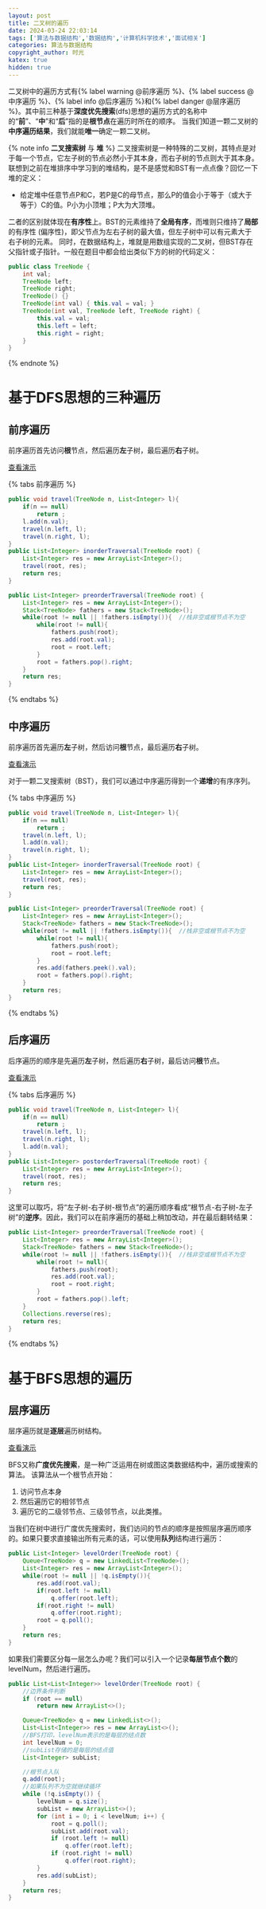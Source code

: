 ```yaml
---
layout: post
title: 二叉树的遍历
date: 2024-03-24 22:03:14
tags: ['算法与数据结构','数据结构','计算机科学技术','面试相关']
categories: 算法与数据结构
copyright_author: 时光
katex: true
hidden: true
---
```


二叉树中的遍历方式有{% label warning @前序遍历 %}、{% label success @中序遍历 %}、{% label info @后序遍历 %}和{% label danger @层序遍历 %}。其中前三种基于**深度优先搜索**(dfs)思想的遍历方式的名称中的“**前**”、“**中**”和“**后**”指的是**根节点**在遍历时所在的顺序。
当我们知道一颗二叉树的**中序遍历结果**，我们就能**唯一**确定一颗二叉树。

{% note info **二叉搜索树** 与 **堆** %}
二叉搜索树是一种特殊的二叉树，其特点是对于每一个节点，它左子树的节点必然小于其本身，而右子树的节点则大于其本身。
联想到之前在堆排序中学习到的堆结构，是不是感觉和BST有一点点像？回忆一下堆的定义：
- 给定堆中任意节点P和C，若P是C的母节点，那么P的值会小于等于（或大于等于）C的值。P小为小顶堆；P大为大顶堆。

二者的区别就体现在**有序性**上。BST的元素维持了**全局有序**，而堆则只维持了**局部**的有序性 (偏序性)，即父节点为左右子树的最大值，但左子树中可以有元素大于右子树的元素。
同时，在数据结构上，堆就是用数组实现的二叉树，但BST存在父指针或子指针。一般在题目中都会给出类似下方的树的代码定义：
```Java
public class TreeNode {
    int val;
    TreeNode left;
    TreeNode right;
    TreeNode() {}
    TreeNode(int val) { this.val = val; }
    TreeNode(int val, TreeNode left, TreeNode right) {
        this.val = val;
        this.left = left;
        this.right = right;
    }
}
```
{% endnote %}

# 基于DFS思想的三种遍历
## 前序遍历
前序遍历首先访问**根**节点，然后遍历**左**子树，最后遍历**右**子树。

[查看演示](前序.gif)

{% tabs 前序遍历 %}
<!-- tab 递归法 -->
```Java
public void travel(TreeNode n, List<Integer> l){
    if(n == null)
        return ;
    l.add(n.val);
    travel(n.left, l);
    travel(n.right, l);
}
public List<Integer> inorderTraversal(TreeNode root) {
    List<Integer> res = new ArrayList<Integer>();
    travel(root, res);
    return res;
}
```
<!-- endtab -->

<!-- tab 迭代法 -->
```Java
public List<Integer> preorderTraversal(TreeNode root) {
    List<Integer> res = new ArrayList<Integer>();
    Stack<TreeNode> fathers = new Stack<TreeNode>();
    while(root != null || !fathers.isEmpty()){  //栈非空或根节点不为空
        while(root != null){
            fathers.push(root);
            res.add(root.val);
            root = root.left;
        }
        root = fathers.pop().right;
    }
    return res;
}
```
<!-- endtab -->
{% endtabs %}

## 中序遍历
前序遍历首先遍历**左**子树，然后访问**根**节点，最后遍历**右**子树。

[查看演示](中序.gif)

对于一颗二叉搜索树（BST），我们可以通过中序遍历得到一个**递增**的有序序列。

{% tabs 中序遍历 %}
<!-- tab 递归法 -->
```Java
public void travel(TreeNode n, List<Integer> l){
    if(n == null)
        return ;
    travel(n.left, l);
    l.add(n.val);
    travel(n.right, l);
}
public List<Integer> inorderTraversal(TreeNode root) {
    List<Integer> res = new ArrayList<Integer>();
    travel(root, res);
    return res;
}
```
<!-- endtab -->

<!-- tab 迭代法 -->
```Java
public List<Integer> preorderTraversal(TreeNode root) {
    List<Integer> res = new ArrayList<Integer>();
    Stack<TreeNode> fathers = new Stack<TreeNode>();
    while(root != null || !fathers.isEmpty()){  //栈非空或根节点不为空
        while(root != null){
            fathers.push(root);
            root = root.left;
        }
        res.add(fathers.peek().val);
        root = fathers.pop().right;
    }
    return res;
}
```
<!-- endtab -->
{% endtabs %}

## 后序遍历
后序遍历的顺序是先遍历**左**子树，然后遍历**右**子树，最后访问**根**节点。

[查看演示](后序.gif)

{% tabs 后序遍历 %}
<!-- tab 递归法 -->
```Java
public void travel(TreeNode n, List<Integer> l){
    if(n == null)
        return ;
    travel(n.left, l);
    travel(n.right, l);
    l.add(n.val);
}
public List<Integer> postorderTraversal(TreeNode root) {
    List<Integer> res = new ArrayList<Integer>();
    travel(root, res);
    return res;
}
```
<!-- endtab -->

<!-- tab 迭代法 -->
这里可以取巧，将“左子树-右子树-根节点”的遍历顺序看成“根节点-右子树-左子树”的**逆序**。因此，我们可以在前序遍历的基础上稍加改动，并在最后翻转结果：
```Java
public List<Integer> preorderTraversal(TreeNode root) {
    List<Integer> res = new ArrayList<Integer>();
    Stack<TreeNode> fathers = new Stack<TreeNode>();
    while(root != null || !fathers.isEmpty()){  //栈非空或根节点不为空
        while(root != null){
            fathers.push(root);
            res.add(root.val);
            root = root.right;
        }
        root = fathers.pop().left;
    }
    Collections.reverse(res);
    return res;
}
```
<!-- endtab -->
{% endtabs %}

# 基于BFS思想的遍历
## 层序遍历
层序遍历就是**逐层**遍历树结构。

[查看演示](层序.gif)

BFS又称**广度优先搜索**，是一种广泛运用在树或图这类数据结构中，遍历或搜索的算法。 该算法从一个根节点开始：
1. 访问节点本身
2. 然后遍历它的相邻节点
3. 遍历它的二级邻节点、三级邻节点，以此类推。

当我们在树中进行广度优先搜索时，我们访问的节点的顺序是按照层序遍历顺序的。如果只要求直接输出所有元素的话，可以使用**队列**结构进行遍历：
```Java
public List<Integer> levelOrder(TreeNode root) {
    Queue<TreeNode> q = new LinkedList<TreeNode>();
    List<Integer> res = new ArrayList<Integer>();
    while(root != null || !q.isEmpty()){
        res.add(root.val);
        if(root.left != null)
            q.offer(root.left);
        if(root.right != null)
            q.offer(root.right);
        root = q.poll();
    }
    return res;
}
```
如果我们需要区分每一层怎么办呢？我们可以引入一个记录**每层节点个数**的levelNum，然后进行遍历。
```Java
public List<List<Integer>> levelOrder(TreeNode root) {
    //边界条件判断
    if (root == null)
        return new ArrayList<>();

    Queue<TreeNode> q = new LinkedList<>();
    List<List<Integer>> res = new ArrayList<>();
    //BFS打印，levelNum表示的是每层的结点数
    int levelNum = 0;
    //subList存储的是每层的结点值
    List<Integer> subList;

    //根节点入队
    q.add(root);
    //如果队列不为空就继续循环
    while (!q.isEmpty()) {
        levelNum = q.size();
        subList = new ArrayList<>();
        for (int i = 0; i < levelNum; i++) {
            root = q.poll();
            subList.add(root.val);
            if (root.left != null)
                q.offer(root.left);
            if (root.right != null)
                q.offer(root.right);
        }
        res.add(subList);
    }
    return res;
}
```